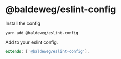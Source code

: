 # @baldeweg/eslint-config

Install the config

```shell
yarn add @baldeweg/eslint-config
```

Add to your eslint config.

```js
extends: ['@baldeweg/eslint-config'],
```

